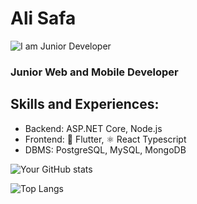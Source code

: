 # Ali Safa
![I am Junior Developer](https://i.postimg.cc/k4JgTGsw-/1.png)
### Junior Web and Mobile Developer
## Skills and Experiences: 
- Backend: ASP.NET Core, Node.js
- Frontend: 📱 Flutter, ⚛️ React Typescript
- DBMS: PostgreSQL, MySQL, MongoDB

  
![Your GitHub stats](https://github-readme-stats.vercel.app/api?username=Alisafa60&show_icons=true&count_private=true)


![Top Langs](https://github-readme-stats.vercel.app/api/top-langs/?username=Alisafa60&count_private=true&layout=compact)





